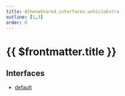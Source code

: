 ```yaml
---
title: AthenaShared.interfaces.vehicleExtra
outline: [1,3]
order: 0
---
```


# {{ $frontmatter.title }}


## Interfaces

- [default](../interfaces/shared_interfaces_vehicleExtra_default.md)
